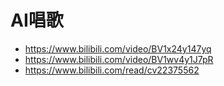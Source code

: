 # AI唱歌

- https://www.bilibili.com/video/BV1x24y147yq
- https://www.bilibili.com/video/BV1wv4y1J7pR
- https://www.bilibili.com/read/cv22375562